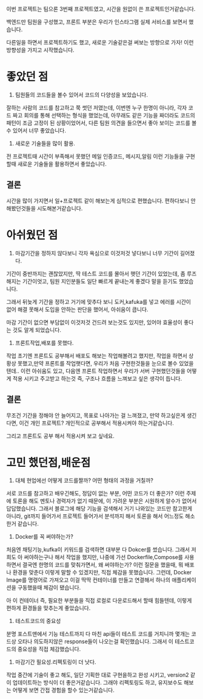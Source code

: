 이번 프로젝트는 팀으론 3번째 프로젝트였고, 시간을 원없이 쓴 프로젝트인거같습니다.

백엔드만 팀원을 구성했고, 프론트 부분은 우리가 인스타그램 실제 서비스를 보면서 했습니다. 

다른일을 하면서 프로젝트하기도 했고, 새로운 기술같은걸 써보는 방향으로 가자! 이런 방향성을 가지고 시작했습니다.

# 좋았던 점

1. 팀원들의 코드들을 볼수 있어서 코드의 다양성을 보았습니다.

잘하는 사람의 코드를 참고하고 쭉 썻던 저였는데, 이번엔 누구 한명이 아니라, 각자 코드 짜고 회의를 통해 선택하는 형식을 했었는데, 아무래도 같은 기능을 짜더라도 코드의 패턴이 조금 고정이 된 상황이었어서, 다른 팀원 의견을 들으면서 좋아 보이는 코드를 볼수 있어서 너무 좋았습니다.

1. 새로운 기술들을 많이 활용.

전 프로젝트때 시간이 부족해서 못했던 메일 인증코드, 메시지,알림 이런 기능들을 구현할때 새로운 기술들을 활용하면서 좋았습니다.

## 결론

시간을 많이 가지면서 일+프로젝트 같이 해보는게 심적으로 편했습니다. 편하다보니 안해봤던것들을 시도해본거같습니다.

# 아쉬웠던 점

1. 마감기간을 정하지 않다보니 각자 욕심으로 이것저것 넣다보니 너무 기간이 길어졌다.

기간이 중반까지는 괜찮았지만, 딱 테스트 코드를 몰아서 햇던 기간이 있었는데, 좀 루즈 해지는 기간이엇고, 팀원 지인분들도 일단 빠르게 끝내는게 좋겠다 말을 듣기도 했었습니다.

그래서 뒤늦게 기간을 정하고 거기에 맞추다 보니 도커,kafuka를 넣고 에러를 시간이 없어 해결 못해서 도입을 안하는 판단을 했어서, 아쉬움이 큽니다.

마감 기간이 없으면 부담없이 이것저것 건드려 보는것도 있지만, 있어야 효율성이 좋다는 것도 알게 되었습니다.

1. 프론트작업,배포를 못했다.

작업 초기엔 프론트도 공부해서 배포도 해보는 작업해볼려고 했지만, 작업을 하면서 상황상 못했고,만약 프론트를 작업햇다면, 우리가 처음 구현한것들을 눈으로 볼수 있었을텐데.. 이런 아쉬움도 있고, 다음엔 프론트 작업하면서 우리가 서버 구현했던것들을 어떻게 적용 시키고 주고받고 하는것 즉, 구조나 흐름을 느껴보고 싶은 생각이 듭니다.

## 결론

무조건 기간을 정해야 안 늘어지고, 목표로 나아가는 걸 느껴졌고, 만약 하고싶은게 생긴다면, 이건 개인 프로젝트? 개인적으로 공부해서 적용시켜야 하는거같습니다.

그리고 프론트도 공부 해서 적용시켜 보고 싶네요.

# 고민 했던점,배운점

1. 대체 현업에선 어떻게 코드를짤까? 어떤 형태의 과정을 거칠까?

서로 코드를 참고하고 배우긴해도, 정답이 없는 부분, 어떤 코드가 더 좋은가? 이런 주제에 토론을 해도 멘토나 경력자가 없기 때문에, 이 가려운 부분은 시원하게 알수가 없어서 답답했습니다. 그래서 블로그에 해당 기능을 검색해서 거기 나와있는 코드만 참고한게 아니라, git까지 들어가서 프로젝트 들어가서 분석까지 해서 토론을 해서 어느정도 해소한거 같습니다.

1. Docker를 꼭 써야하는가?

처음엔 채팅기능,kufka이 키워드를 검색하면 대부분 다 Dokcer를 썼습니다. 그래서 저희도 아 써야하는구나 해서 작업을 했지만, 나중에 가선 Dockerfile,Compose를 사용하면서 결국엔 한명의 코드를 맞춰가면서, 왜 써야하는가? 이런 질문을 했을때, 뭐 배포나 환경을 맞춘다 이렇게 말할 수 있겠지만, 직접 체감을 못했습니다. 그런데, Docker Image를 명령어로 가져오고 이걸 딱딱 컨테이너를 만들고 연결해서 하나의 애플리케이션을 구동했을때 체감이 됐습니다.

아 이 컨테이너 즉, 필요한 부분들을 직접 로컬로 다운로드해서 할때 힘들텐데, 이렇게 편하게 환경들을 맞추는게 좋았습니다.

1. 테스트코드의 중요성

분명 포스트맨에서 기능 테스트까지 다 마친 api들이 테스트 코드를 거치니까 몇개는 코드상 오타나 의도하지않은 response들이 나오는걸 확인했습니다. 그래서 이 테스트코드의 중요성을 직접 체감했습니다.

1. 마감기간 필요성.리펙토링이 더 낫다.

작업 중간에 기술이 좋고 해도, 일단 기획한 대로 구현을하고 완성 시키고, version2 같이 업데이트하는 방식이 더 좋은거같습니다. 그래야 리펙토링도 하고,  유지보수도 해보는 어떻게 보면 간접 경험을 할수 있는거같습니다.
